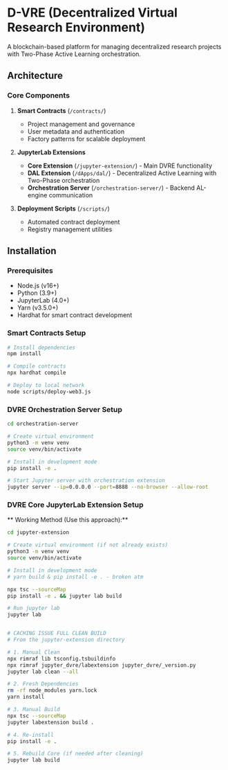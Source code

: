 # D-VRE (Decentralized Virtual Research Environment)

A blockchain-based platform for managing decentralized research projects with Two-Phase Active Learning orchestration.

## Architecture

### Core Components

1. **Smart Contracts** (`/contracts/`)
   - Project management and governance
   - User metadata and authentication
   - Factory patterns for scalable deployment

2. **JupyterLab Extensions**
   - **Core Extension** (`/jupyter-extension/`) - Main DVRE functionality
   - **DAL Extension** (`/dApps/dal/`) - Decentralized Active Learning with Two-Phase orchestration
   - **Orchestration Server** (`/orchestration-server/`) - Backend AL-engine communication

3. **Deployment Scripts** (`/scripts/`)
   - Automated contract deployment
   - Registry management utilities

## Installation

### Prerequisites
- Node.js (v16+)
- Python (3.9+)
- JupyterLab (4.0+)
- Yarn (v3.5.0+)
- Hardhat for smart contract development

### Smart Contracts Setup

```bash
# Install dependencies
npm install

# Compile contracts
npx hardhat compile

# Deploy to local network
node scripts/deploy-web3.js
```

### DVRE Orchestration Server Setup

```bash
cd orchestration-server

# Create virtual environment
python3 -m venv venv
source venv/bin/activate

# Install in development mode
pip install -e .

# Start Jupyter server with orchestration extension
jupyter server --ip=0.0.0.0 --port=8888 --no-browser --allow-root
```

### DVRE Core JupyterLab Extension Setup

** Working Method (Use this approach):**

```bash
cd jupyter-extension

# Create virtual environment (if not already exists)
python3 -m venv venv
source venv/bin/activate

# Install in development mode
# yarn build & pip install -e . - broken atm

npx tsc --sourceMap
pip install -e . && jupyter lab build

# Run jupyter lab
jupyter lab


# CACHING ISSUE FULL CLEAN BUILD
# From the jupyter-extension directory

# 1. Manual Clean
npx rimraf lib tsconfig.tsbuildinfo
npx rimraf jupyter_dvre/labextension jupyter_dvre/_version.py
jupyter lab clean --all

# 2. Fresh Dependencies
rm -rf node_modules yarn.lock
yarn install

# 3. Manual Build
npx tsc --sourceMap
jupyter labextension build .

# 4. Re-install
pip install -e .

# 5. Rebuild Core (if needed after cleaning)
jupyter lab build

